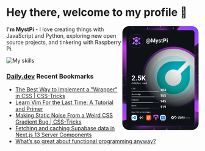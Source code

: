 # Hey there, welcome to my profile 👋

<a href="https://app.daily.dev/MystPi"><img src="https://github.com/MystPi/MystPi/blob/main/devcard.svg" width="200" alt="MystPi's Dev Card" align="right"/></a>

**I'm MystPi** - I love creating things with JavaScript and Python, exploring new open source projects, and tinkering with Raspberry Pi.

![My skills](https://skillicons.dev/icons?i=svelte,js,html,css,py,raspberrypi,react,tailwind)

### [Daily.dev](https://daily.dev) Recent Bookmarks
<!-- daily.dev BOOKMARKS:START -->
- [The Best Way to Implement a &quot;Wrapper&quot; in CSS | CSS-Tricks](https://app.daily.dev/posts/MZx--TEyP?utm_source=rss&utm_medium=bookmarks&utm_campaign=Itr6mLfRdMms0HCyePtl9)
- [Learn Vim For the Last Time: A Tutorial and Primer](https://app.daily.dev/posts/faCLszcT3?utm_source=rss&utm_medium=bookmarks&utm_campaign=Itr6mLfRdMms0HCyePtl9)
- [Making Static Noise From a Weird CSS Gradient Bug | CSS-Tricks](https://app.daily.dev/posts/nJmYi7pJ5?utm_source=rss&utm_medium=bookmarks&utm_campaign=Itr6mLfRdMms0HCyePtl9)
- [Fetching and caching Supabase data in Next.js 13 Server Components](https://app.daily.dev/posts/aatGkN4Sl?utm_source=rss&utm_medium=bookmarks&utm_campaign=Itr6mLfRdMms0HCyePtl9)
- [What’s so great about functional programming anyway?](https://app.daily.dev/posts/QxwHuH6Td?utm_source=rss&utm_medium=bookmarks&utm_campaign=Itr6mLfRdMms0HCyePtl9)
<!-- daily.dev BOOKMARKS:END -->
